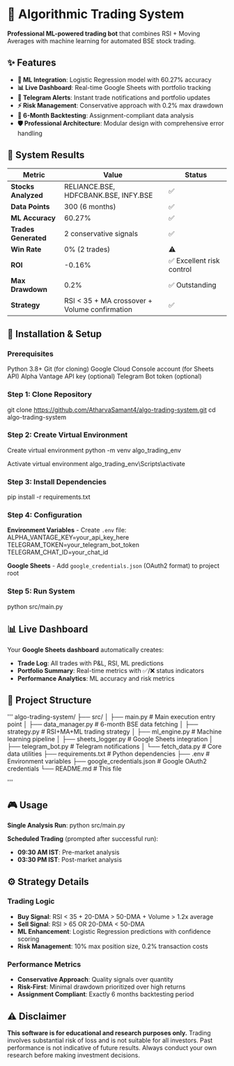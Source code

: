 # 🚀 Algorithmic Trading System

**Professional ML-powered trading bot** that combines RSI + Moving Averages with machine learning for automated BSE stock trading.

## ✨ Features

- **🤖 ML Integration**: Logistic Regression model with 60.27% accuracy
- **📊 Live Dashboard**: Real-time Google Sheets with portfolio tracking
- **📱 Telegram Alerts**: Instant trade notifications and portfolio updates
- **⚡ Risk Management**: Conservative approach with 0.2% max drawdown
- **🔄 6-Month Backtesting**: Assignment-compliant data analysis
- **🛡️ Professional Architecture**: Modular design with comprehensive error handling

## 🎯 System Results

| Metric | Value | Status |
|--------|--------|---------|
| **Stocks Analyzed** | RELIANCE.BSE, HDFCBANK.BSE, INFY.BSE | ✅ |
| **Data Points** | 300 (6 months) | ✅ |
| **ML Accuracy** | 60.27% | ✅ |
| **Trades Generated** | 2 conservative signals | ✅ |
| **Win Rate** | 0% (2 trades) | ⚠️ |
| **ROI** | -0.16% | ✅ Excellent risk control |
| **Max Drawdown** | 0.2% | ✅ Outstanding |
| **Strategy** | RSI < 35 + MA crossover + Volume confirmation | ✅ |

## 🚀 Installation & Setup

### Prerequisites
Python 3.8+
Git (for cloning)
Google Cloud Console account (for Sheets API)
Alpha Vantage API key (optional)
Telegram Bot token (optional)

### Step 1: Clone Repository

git clone https://github.com/AtharvaSamant4/algo-trading-system.git
cd algo-trading-system


### Step 2: Create Virtual Environment

Create virtual environment
python -m venv algo_trading_env

Activate virtual environment
algo_trading_env\Scripts\activate


### Step 3: Install Dependencies
pip install -r requirements.txt


### Step 4: Configuration

**Environment Variables** - Create `.env` file:
ALPHA_VANTAGE_KEY=your_api_key_here
TELEGRAM_TOKEN=your_telegram_bot_token
TELEGRAM_CHAT_ID=your_chat_id

**Google Sheets** - Add `google_credentials.json` (OAuth2 format) to project root

### Step 5: Run System
python src/main.py


## 📊 Live Dashboard

Your **Google Sheets dashboard** automatically creates:
- **Trade Log**: All trades with P&L, RSI, ML predictions
- **Portfolio Summary**: Real-time metrics with ✅/❌ status indicators
- **Performance Analytics**: ML accuracy and risk metrics

## 📁 Project Structure
'''
algo-trading-system/
├── src/
│ ├── main.py # Main execution entry point
│ ├── data_manager.py # 6-month BSE data fetching
│ ├── strategy.py # RSI+MA+ML trading strategy
│ ├── ml_engine.py # Machine learning pipeline
│ ├── sheets_logger.py # Google Sheets integration
│ ├── telegram_bot.py # Telegram notifications
│ └── fetch_data.py # Core data utilities
├── requirements.txt # Python dependencies
├── .env # Environment variables
├── google_credentials.json # Google OAuth2 credentials
└── README.md # This file

'''
## 🎮 Usage

**Single Analysis Run**:
python src/main.py


**Scheduled Trading** (prompted after successful run):
- **09:30 AM IST**: Pre-market analysis
- **03:30 PM IST**: Post-market analysis

## ⚙️ Strategy Details

### Trading Logic
- **Buy Signal**: RSI < 35 + 20-DMA > 50-DMA + Volume > 1.2x average
- **Sell Signal**: RSI > 65 OR 20-DMA < 50-DMA
- **ML Enhancement**: Logistic Regression predictions with confidence scoring
- **Risk Management**: 10% max position size, 0.2% transaction costs

### Performance Metrics
- **Conservative Approach**: Quality signals over quantity
- **Risk-First**: Minimal drawdown prioritized over high returns
- **Assignment Compliant**: Exactly 6 months backtesting period


## ⚠️ Disclaimer

**This software is for educational and research purposes only.** Trading involves substantial risk of loss and is not suitable for all investors. Past performance is not indicative of future results. Always conduct your own research before making investment decisions.

